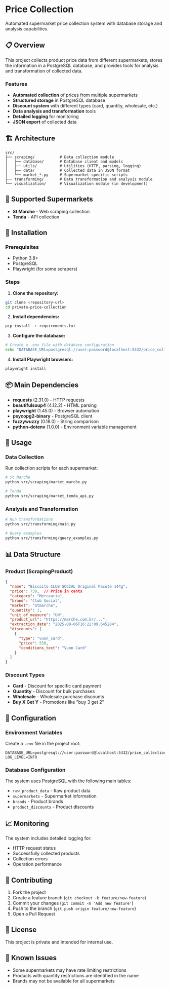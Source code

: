 # Price Collection

Automated supermarket price collection system with database storage and analysis capabilities.

## 📋 Overview

This project collects product price data from different supermarkets, stores the information in a PostgreSQL database, and provides tools for analysis and transformation of collected data.

### Features

- **Automated collection** of prices from multiple supermarkets
- **Structured storage** in PostgreSQL database
- **Discount system** with different types (card, quantity, wholesale, etc.)
- **Data analysis and transformation** tools
- **Detailed logging** for monitoring
- **JSON export** of collected data

## 🏗️ Architecture

```
src/
├── scraping/           # Data collection module
│   ├── database/       # Database client and models
│   ├── utils/          # Utilities (HTTP, parsing, logging)
│   ├── data/           # Collected data in JSON format
│   └── market_*.py     # Supermarket-specific scripts
├── transforming/       # Data transformation and analysis module
└── visualization/      # Visualization module (in development)
```

## 🛒 Supported Supermarkets

- **St Marche** - Web scraping collection
- **Tenda** - API collection

## 🚀 Installation

### Prerequisites

- Python 3.8+
- PostgreSQL
- Playwright (for some scrapers)

### Steps

1. **Clone the repository:**
```bash
git clone <repository-url>
cd private-price-collection
```

2. **Install dependencies:**
```bash
pip install -r requirements.txt
```

3. **Configure the database:**
```bash
# Create a .env file with database configuration
echo "DATABASE_URL=postgresql://user:password@localhost:5432/price_collection" > .env
```

4. **Install Playwright browsers:**
```bash
playwright install
```

## 📦 Main Dependencies

- **requests** (2.31.0) - HTTP requests
- **beautifulsoup4** (4.12.2) - HTML parsing
- **playwright** (1.45.0) - Browser automation
- **psycopg2-binary** - PostgreSQL client
- **fuzzywuzzy** (0.18.0) - String comparison
- **python-dotenv** (1.0.0) - Environment variable management

## 🎯 Usage

### Data Collection

Run collection scripts for each supermarket:

```bash
# St Marche
python src/scraping/market_marche.py

# Tenda
python src/scraping/market_tenda_api.py
```

### Analysis and Transformation

```bash
# Run transformations
python src/transforming/main.py

# Query examples
python src/transforming/query_examples.py
```

## 📊 Data Structure

### Product (ScrapingProduct)

```json
{
  "name": "Biscoito CLUB SOCIAL Original Pacote 144g",
  "price": 739,  // Price in cents
  "category": "Mercearia",
  "brand": "Club Social",
  "market": "Stmarche",
  "quantity": 1,
  "unit_of_measure": "UN",
  "product_url": "https://marche.com.br/...",
  "extraction_date": "2025-08-06T16:22:09.645284",
  "discounts": [
    {
      "type": "vuon_card",
      "price": 550,
      "conditions_text": "Vuon Card"
    }
  ]
}
```

### Discount Types

- **Card** - Discount for specific card payment
- **Quantity** - Discount for bulk purchases
- **Wholesale** - Wholesale purchase discounts
- **Buy X Get Y** - Promotions like "buy 3 get 2"

## 🔧 Configuration

### Environment Variables

Create a `.env` file in the project root:

```env
DATABASE_URL=postgresql://user:password@localhost:5432/price_collection
LOG_LEVEL=INFO
```

### Database Configuration

The system uses PostgreSQL with the following main tables:
- `raw_product_data` - Raw product data
- `supermarkets` - Supermarket information
- `brands` - Product brands
- `product_discounts` - Product discounts

## 📈 Monitoring

The system includes detailed logging for:
- HTTP request status
- Successfully collected products
- Collection errors
- Operation performance

## 🤝 Contributing

1. Fork the project
2. Create a feature branch (`git checkout -b feature/new-feature`)
3. Commit your changes (`git commit -m 'Add new feature'`)
4. Push to the branch (`git push origin feature/new-feature`)
5. Open a Pull Request

## 📝 License

This project is private and intended for internal use.

## 🐛 Known Issues

- Some supermarkets may have rate limiting restrictions
- Products with quantity restrictions are identified in the name
- Brands may not be available for all supermarkets
